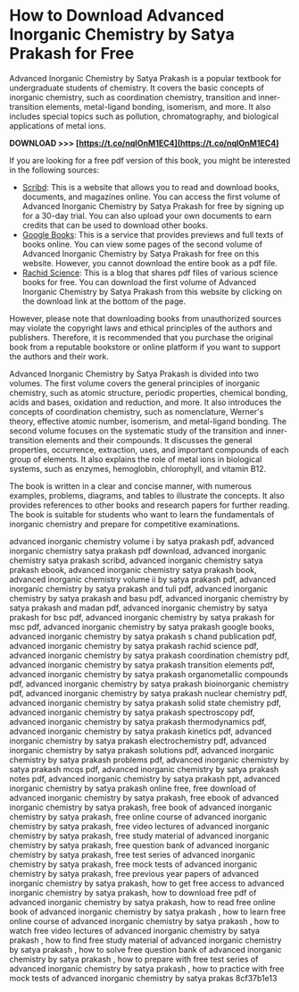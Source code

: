 # How to Download Advanced Inorganic Chemistry by Satya Prakash for Free
 
Advanced Inorganic Chemistry by Satya Prakash is a popular textbook for undergraduate students of chemistry. It covers the basic concepts of inorganic chemistry, such as coordination chemistry, transition and inner-transition elements, metal-ligand bonding, isomerism, and more. It also includes special topics such as pollution, chromatography, and biological applications of metal ions.
 
**DOWNLOAD >>> [https://t.co/nqlOnM1EC4](https://t.co/nqlOnM1EC4)**


 
If you are looking for a free pdf version of this book, you might be interested in the following sources:
 
- [Scribd](https://www.scribd.com/document/491838105/Advanced-Inorganic-Chemistry-Volume-I-by-Satya-Prakash): This is a website that allows you to read and download books, documents, and magazines online. You can access the first volume of Advanced Inorganic Chemistry by Satya Prakash for free by signing up for a 30-day trial. You can also upload your own documents to earn credits that can be used to download other books.
- [Google Books](https://books.google.com/books/about/Advanced_Inorganic_Chemistry_Volume_II.html?id=YTBFmeorS6AC): This is a service that provides previews and full texts of books online. You can view some pages of the second volume of Advanced Inorganic Chemistry by Satya Prakash for free on this website. However, you cannot download the entire book as a pdf file.
- [Rachid Science](https://www.rachidscience.com/2020/12/book-advanced-inorganic-chemistry.html): This is a blog that shares pdf files of various science books for free. You can download the first volume of Advanced Inorganic Chemistry by Satya Prakash from this website by clicking on the download link at the bottom of the page.

However, please note that downloading books from unauthorized sources may violate the copyright laws and ethical principles of the authors and publishers. Therefore, it is recommended that you purchase the original book from a reputable bookstore or online platform if you want to support the authors and their work.
  
Advanced Inorganic Chemistry by Satya Prakash is divided into two volumes. The first volume covers the general principles of inorganic chemistry, such as atomic structure, periodic properties, chemical bonding, acids and bases, oxidation and reduction, and more. It also introduces the concepts of coordination chemistry, such as nomenclature, Werner's theory, effective atomic number, isomerism, and metal-ligand bonding. The second volume focuses on the systematic study of the transition and inner-transition elements and their compounds. It discusses the general properties, occurrence, extraction, uses, and important compounds of each group of elements. It also explains the role of metal ions in biological systems, such as enzymes, hemoglobin, chlorophyll, and vitamin B12.
 
The book is written in a clear and concise manner, with numerous examples, problems, diagrams, and tables to illustrate the concepts. It also provides references to other books and research papers for further reading. The book is suitable for students who want to learn the fundamentals of inorganic chemistry and prepare for competitive examinations.
 
advanced inorganic chemistry volume i by satya prakash pdf,  advanced inorganic chemistry satya prakash pdf download,  advanced inorganic chemistry satya prakash scribd,  advanced inorganic chemistry satya prakash ebook,  advanced inorganic chemistry satya prakash book,  advanced inorganic chemistry volume ii by satya prakash pdf,  advanced inorganic chemistry by satya prakash and tuli pdf,  advanced inorganic chemistry by satya prakash and basu pdf,  advanced inorganic chemistry by satya prakash and madan pdf,  advanced inorganic chemistry by satya prakash for bsc pdf,  advanced inorganic chemistry by satya prakash for msc pdf,  advanced inorganic chemistry by satya prakash google books,  advanced inorganic chemistry by satya prakash s chand publication pdf,  advanced inorganic chemistry by satya prakash rachid science pdf,  advanced inorganic chemistry by satya prakash coordination chemistry pdf,  advanced inorganic chemistry by satya prakash transition elements pdf,  advanced inorganic chemistry by satya prakash organometallic compounds pdf,  advanced inorganic chemistry by satya prakash bioinorganic chemistry pdf,  advanced inorganic chemistry by satya prakash nuclear chemistry pdf,  advanced inorganic chemistry by satya prakash solid state chemistry pdf,  advanced inorganic chemistry by satya prakash spectroscopy pdf,  advanced inorganic chemistry by satya prakash thermodynamics pdf,  advanced inorganic chemistry by satya prakash kinetics pdf,  advanced inorganic chemistry by satya prakash electrochemistry pdf,  advanced inorganic chemistry by satya prakash solutions pdf,  advanced inorganic chemistry by satya prakash problems pdf,  advanced inorganic chemistry by satya prakash mcqs pdf,  advanced inorganic chemistry by satya prakash notes pdf,  advanced inorganic chemistry by satya prakash ppt,  advanced inorganic chemistry by satya prakash online free,  free download of advanced inorganic chemistry by satya prakash,  free ebook of advanced inorganic chemistry by satya prakash,  free book of advanced inorganic chemistry by satya prakash,  free online course of advanced inorganic chemistry by satya prakash,  free video lectures of advanced inorganic chemistry by satya prakash,  free study material of advanced inorganic chemistry by satya prakash,  free question bank of advanced inorganic chemistry by satya prakash,  free test series of advanced inorganic chemistry by satya prakash,  free mock tests of advanced inorganic chemistry by satya prakash,  free previous year papers of advanced inorganic chemistry by satya prakash,  how to get free access to advanced inorganic chemistry by satya prakash,  how to download free pdf of advanced inorganic chemistry by satya prakash,  how to read free online book of advanced inorganic chemistry by satya prakash ,  how to learn free online course of advanced inorganic chemistry by satya prakash ,  how to watch free video lectures of advanced inorganic chemistry by satya prakash ,  how to find free study material of advanced inorganic chemistry by satya prakash ,  how to solve free question bank of advanced inorganic chemistry by satya prakash ,  how to prepare with free test series of advanced inorganic chemistry by satya prakash ,  how to practice with free mock tests of advanced inorganic chemistry by satya prakas
 8cf37b1e13
 
